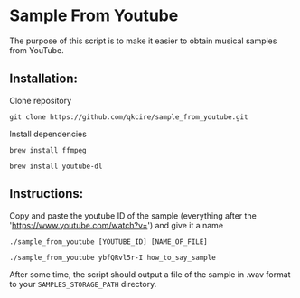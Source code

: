 # Sample From Youtube
The purpose of this script is to make it easier to obtain musical samples from YouTube.

## Installation:
Clone repository

```git clone https://github.com/qkcire/sample_from_youtube.git```

Install dependencies

```brew install ffmpeg```

```brew install youtube-dl```

## Instructions:
Copy and paste the youtube ID of the sample (everything after the 'https://www.youtube.com/watch?v=') and give it a name

```./sample_from_youtube [YOUTUBE_ID] [NAME_OF_FILE]```

```./sample_from_youtube ybfQRvl5r-I how_to_say_sample```


After some time, the script should output a file of the sample in .wav format to your ```SAMPLES_STORAGE_PATH``` directory.